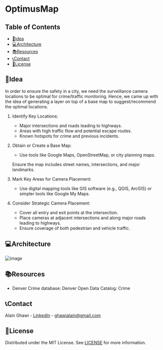 # OptimusMap

## Table of Contents

- [🚀Idea](#idea)
- [💻Architecture](#architecture)
- [📚Resources](#resources)
- [📞Contact](#contact)
- [📜License](#license)

## 🚀Idea 

In order to ensure the safety in a city, we need the surveillance camera locations to be optimal for crime/traffic monitoring. 
Hence, we came up with the idea of generating a layer on top of a base map to suggest/recommend the optimal locations.

1. Identify Key Locations:
   - Major intersections and roads leading to highways.
   - Areas with high traffic flow and potential escape routes.
   - Known hotspots for crime and previous incidents.

2. Obtain or Create a Base Map:
   - Use tools like Google Maps, OpenStreetMap, or city planning maps.

   Ensure the map includes street names, intersections, and major landmarks.

3. Mark Key Areas for Camera Placement:
   - Use digital mapping tools like GIS software (e.g., QGIS, ArcGIS) or simpler tools like Google My Maps.

4. Consider Strategic Camera Placement:
   - Cover all entry and exit points at the intersection.
   - Place cameras at adjacent intersections and along major roads leading to highways.
   - Ensure coverage of both pedestrian and vehicle traffic.

## 💻Architecture

![image](https://github.com/AlainGhawi/OptimusMap/assets/25838998/c37b4c6f-f80f-4010-92eb-e0861fbfe02d)


## 📚Resources

- Denver Crime database: Denver Open Data Catalog: Crime

## 📞Contact

Alain Ghawi - [LinkedIn](https://www.linkedin.com/in/alain-ghawi/) - ghawialain@gmail.com

## 📜License

Distributed under the MIT License. See [LICENSE](https://github.com/AlainGhawi/OptimusMap/blob/main/LICENSE) for more information.

